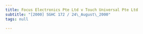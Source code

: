 ```yaml
---
title: Focus Electronics Pte Ltd v Touch Universal Pte Ltd
subtitle: "[2000] SGHC 172 / 24\_August\_2000"
tags: null

---
```


